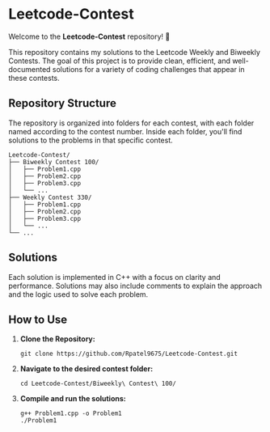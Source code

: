 

# Leetcode-Contest

Welcome to the **Leetcode-Contest** repository! 🎉

This repository contains my solutions to the Leetcode Weekly and Biweekly Contests. The goal of this project is to provide clean, efficient, and well-documented solutions for a variety of coding challenges that appear in these contests.

## Repository Structure

The repository is organized into folders for each contest, with each folder named according to the contest number. Inside each folder, you'll find solutions to the problems in that specific contest.

```
Leetcode-Contest/
├── Biweekly Contest 100/
│   ├── Problem1.cpp
│   ├── Problem2.cpp
│   ├── Problem3.cpp
│   └── ...
├── Weekly Contest 330/
│   ├── Problem1.cpp
│   ├── Problem2.cpp
│   ├── Problem3.cpp
│   └── ...
└── ...
```

## Solutions

Each solution is implemented in C++ with a focus on clarity and performance. Solutions may also include comments to explain the approach and the logic used to solve each problem.

## How to Use

1. **Clone the Repository:**
   ```
   git clone https://github.com/Rpatel9675/Leetcode-Contest.git
   ```

2. **Navigate to the desired contest folder:**
   ```
   cd Leetcode-Contest/Biweekly\ Contest\ 100/
   ```

3. **Compile and run the solutions:**
   ```
   g++ Problem1.cpp -o Problem1
   ./Problem1
   ```

